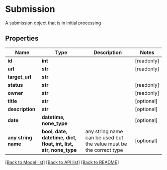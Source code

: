 # Submission

A submission object that is in initial processing

## Properties
Name | Type | Description | Notes
------------ | ------------- | ------------- | -------------
**id** | **int** |  | [readonly] 
**url** | **str** |  | [readonly] 
**target_url** | **str** |  | 
**status** | **str** |  | [readonly] 
**owner** | **str** |  | [readonly] 
**title** | **str** |  | [optional] 
**description** | **str** |  | [optional] 
**date** | **datetime, none_type** |  | [optional] 
**any string name** | **bool, date, datetime, dict, float, int, list, str, none_type** | any string name can be used but the value must be the correct type | [optional]

[[Back to Model list]](../README.md#documentation-for-models) [[Back to API list]](../README.md#documentation-for-api-endpoints) [[Back to README]](../README.md)


